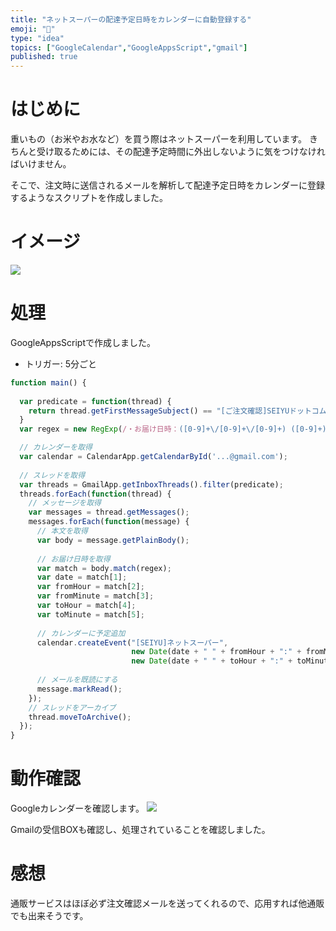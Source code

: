 ```yaml
---
title: "ネットスーパーの配達予定日時をカレンダーに自動登録する"
emoji: "🔖"
type: "idea"
topics: ["GoogleCalendar","GoogleAppsScript","gmail"]
published: true
---
```

# はじめに

重いもの（お米やお水など）を買う際はネットスーパーを利用しています。
きちんと受け取るためには、その配達予定時間に外出しないように気をつけなければいけません。

そこで、注文時に送信されるメールを解析して配達予定日時をカレンダーに登録するようなスクリプトを作成しました。

# イメージ
![](https://qiita-image-store.s3.amazonaws.com/0/104653/edc04e4a-e7f8-5401-c911-9b036fd327a8.png)

# 処理
GoogleAppsScriptで作成しました。

- トリガー: 5分ごと

```javascript
function main() {
  
  var predicate = function(thread) {
    return thread.getFirstMessageSubject() == "[ご注文確認]SEIYUドットコム";
  }
  var regex = new RegExp(/・お届け日時：([0-9]+\/[0-9]+\/[0-9]+) ([0-9]+)時([0-9]+)分～([0-9]+)時([0-9]+)分/);

  // カレンダーを取得
  var calendar = CalendarApp.getCalendarById('...@gmail.com');
  
  // スレッドを取得
  var threads = GmailApp.getInboxThreads().filter(predicate);
  threads.forEach(function(thread) {
    // メッセージを取得
    var messages = thread.getMessages();
    messages.forEach(function(message) {
      // 本文を取得
      var body = message.getPlainBody();
      
      // お届け日時を取得
      var match = body.match(regex);
      var date = match[1];
      var fromHour = match[2];
      var fromMinute = match[3];
      var toHour = match[4];
      var toMinute = match[5];
      
      // カレンダーに予定追加
      calendar.createEvent("[SEIYU]ネットスーパー",
                           new Date(date + " " + fromHour + ":" + fromMinute + ":00"),
                           new Date(date + " " + toHour + ":" + toMinute + ":00"));
      
      // メールを既読にする
      message.markRead();
    });
    // スレッドをアーカイブ
    thread.moveToArchive();
  });
}
```

# 動作確認

Googleカレンダーを確認します。
![](https://qiita-image-store.s3.amazonaws.com/0/104653/301fe6ee-3725-1627-a975-ef69dae02d4c.png)

Gmailの受信BOXも確認し、処理されていることを確認しました。

# 感想

通販サービスはほぼ必ず注文確認メールを送ってくれるので、応用すれば他通販でも出来そうです。
